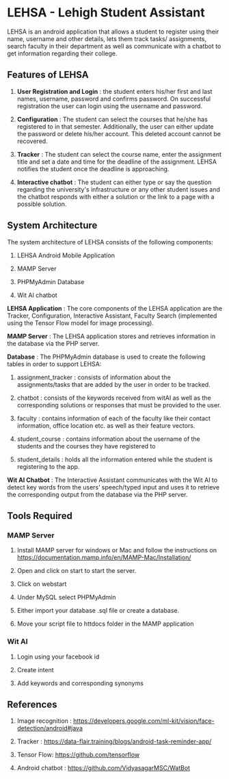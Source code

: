 ﻿

# LEHSA - Lehigh Student Assistant

LEHSA is an android application that allows a student to register using their name, username and other details, lets them track tasks/ assignments, search faculty in their department as well as communicate with a chatbot to get information regarding their college.

## Features of LEHSA
  1. **User Registration and Login** : the student enters his/her first and last names, username, password and confirms password. On successful registration the user can login using the username and password.

  2. **Configuration** : The student can select the courses that he/she has registered to in that semester. Additionally, the user can either update the password or delete his/her account. This deleted account cannot be recovered.

  3. **Tracker** : The student can select the course name, enter the assignment title and set a date and time for the deadline of the assignment. LEHSA notifies the student once the deadline is approaching.

  4. **Interactive chatbot** : The student can either type or say the question regarding the university's infrastructure or any other student issues and the chatbot responds with either a solution or the link to a page with a possible solution.

## System Architecture

The system architecture of LEHSA consists of the following components:

  1. LEHSA Android Mobile Application

  2. MAMP Server

  3. PHPMyAdmin Database

  4. Wit AI chatbot

**LEHSA Application** : The core components of the LEHSA application are the Tracker, Configuration, Interactive Assistant, Faculty Search (implemented using the Tensor Flow model for image processing).

**MAMP Server** : The LEHSA application stores and retrieves information in the database via the PHP server.

**Database** : The PHPMyAdmin database is used to create the following tables in order to support LEHSA:

  1. assignment\_tracker : consists of information about the assignments/tasks that are added by the user in order to be tracked.

  2. chatbot : consists of the keywords received from witAI as well as the corresponding solutions or responses that must be provided to the user.

  3. faculty : contains information of each of the faculty like their contact information, office location etc. as well as their feature vectors.

  4. student\_course : contains information about the username of the students and the courses they have registered to

  5. student\_details : holds all the information entered while the student is registering to the app.

**Wit AI Chatbot** : The Interactive Assistant communicates with the Wit AI to detect key words from the users’ speech/typed input and uses it to retrieve the corresponding output from the database via the PHP server.

## Tools Required

### MAMP Server

  1. Install MAMP server for windows or Mac and follow the instructions on <https://documentation.mamp.info/en/MAMP-Mac/Installation/>

  2. Open and click on start to start the server.

  3. Click on webstart

  4. Under MySQL select PHPMyAdmin

  5. Either import your database .sql file or create a database.

  6. Move your script file to httdocs folder in the MAMP application

### Wit AI

  1. Login using your facebook id

  2. Create intent

  3. Add keywords and corresponding synonyms

## References

  1. Image recognition :
  <https://developers.google.com/ml-kit/vision/face-detection/android#java>

  2. Tracker :
  <https://data-flair.training/blogs/android-task-reminder-app/>

  3. Tensor Flow:
  <https://github.com/tensorflow>

  4. Android chatbot :
  <https://github.com/VidyasagarMSC/WatBot>
